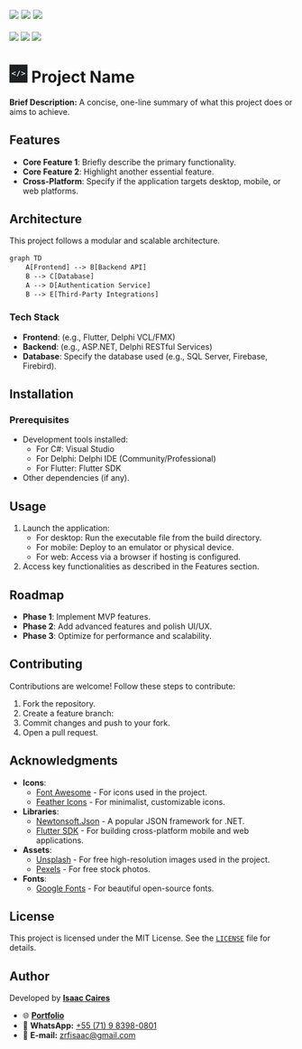 [![](https://img.shields.io/badge/GitHub-181717?style=for-the-badge&logo=github&logoColor=white)](https://github.com/zrfisaac/template.readme)
[![](https://img.shields.io/badge/-english-4169E1?style=for-the-badge)](README.en.md)
[![](https://img.shields.io/badge/português--f9c22b?style=for-the-badge)](README.pt.md)
---
[![](https://img.shields.io/badge/version-0.0.10-007EC6?style=flat-square)](#)
[![](https://img.shields.io/badge/android-apk-6DAF00?style=flat-square)](#)
[![](https://img.shields.io/badge/windows-exe-6DAF00?style=flat-square)](#)

# <img src="favicon.png" alt="Logo" width="32" height="32"> Project Name

**Brief Description:** A concise, one-line summary of what this project does or aims to achieve.

## Features

- **Core Feature 1**: Briefly describe the primary functionality.
- **Core Feature 2**: Highlight another essential feature.
- **Cross-Platform**: Specify if the application targets desktop, mobile, or web platforms.

## Architecture

This project follows a modular and scalable architecture.

```mermaid
graph TD
    A[Frontend] --> B[Backend API]
    B --> C[Database]
    A --> D[Authentication Service]
    B --> E[Third-Party Integrations]
```

### Tech Stack

- **Frontend**: (e.g., Flutter, Delphi VCL/FMX)
- **Backend**: (e.g., ASP.NET, Delphi RESTful Services)
- **Database**: Specify the database used (e.g., SQL Server, Firebase, Firebird).

## Installation

### Prerequisites

- Development tools installed:
  - For C#: Visual Studio
  - For Delphi: Delphi IDE (Community/Professional)
  - For Flutter: Flutter SDK
- Other dependencies (if any).

## Usage

1. Launch the application:
   - For desktop: Run the executable file from the build directory.
   - For mobile: Deploy to an emulator or physical device.
   - For web: Access via a browser if hosting is configured.
2. Access key functionalities as described in the Features section.

## Roadmap

- **Phase 1**: Implement MVP features.
- **Phase 2**: Add advanced features and polish UI/UX.
- **Phase 3**: Optimize for performance and scalability.

## Contributing

Contributions are welcome! Follow these steps to contribute:

1. Fork the repository.
2. Create a feature branch:
3. Commit changes and push to your fork.
4. Open a pull request.

## Acknowledgments

- **Icons**:  
  - [Font Awesome](https://fontawesome.com) - For icons used in the project.
  - [Feather Icons](https://feathericons.com) - For minimalist, customizable icons.
- **Libraries**:  
  - [Newtonsoft.Json](https://www.newtonsoft.com/json) - A popular JSON framework for .NET.
  - [Flutter SDK](https://flutter.dev) - For building cross-platform mobile and web applications.
- **Assets**:  
  - [Unsplash](https://unsplash.com) - For free high-resolution images used in the project.
  - [Pexels](https://www.pexels.com) - For free stock photos.
- **Fonts**:  
  - [Google Fonts](https://fonts.google.com) - For beautiful open-source fonts.

## License

This project is licensed under the MIT License. See the [`LICENSE`](LICENSE) file for details.

## Author

Developed by **[Isaac Caires](https://zrfisaac.github.io)**  
- 🌐 **[Portfolio](https://zrfisaac.github.io)**
- 📱 **WhatsApp:** [+55 (71) 9 8398-0801](https://wa.me/message/HIUVCFWYE3EXG1)  
- 📧 **E-mail:** [zrfisaac@gmail.com](mailto:zrfisaac@gmail.com)  
